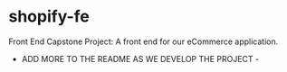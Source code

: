 # shopify-fe
Front End Capstone Project: A front end for our eCommerce application.

- ADD MORE TO THE README AS WE DEVELOP THE PROJECT -
